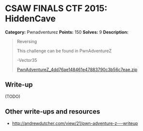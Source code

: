 # CSAW FINALS CTF 2015: HiddenCave

**Category:** Pwnadventurez
**Points:** 150
**Solves:** 9
**Description:**

> Reversing
> 
> This challenge can be found in PwnAdventureZ
> 
> -Vector35
> 
> [PwnAdventureZ_4dd76ae148461e47883790c3b56c7eae.zip](./../PwnAdventureZ_4dd76ae148461e47883790c3b56c7eae.zip)


## Write-up

(TODO)

## Other write-ups and resources

* <http://andrewdutcher.com/view/21/pwn-adventure-z---writeup>
